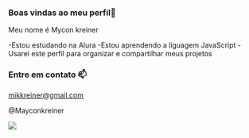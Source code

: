 ### Boas vindas ao meu perfil👋

Meu nome é Mycon kreiner

-Estou estudando na Alura
-Estou aprendendo a liguagem JavaScript
-Usarei este perfil para organizar e compartilhar meus projetos

### Entre em contato 📫

mikkreiner@gmail.com

@Mayconkreiner

![](https://media1.tenor.com/m/r0lP8SLg5eYAAAAd/running-quick.gif)
